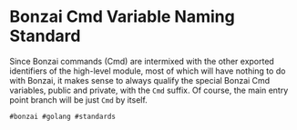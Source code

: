 # Bonzai Cmd Variable Naming Standard

Since Bonzai commands (Cmd) are intermixed with the other exported
identifiers of the high-level module, most of which will have nothing to
do with Bonzai, it makes sense to always qualify the special Bonzai
Cmd variables, public and private, with the `Cmd` suffix. Of course, the
main entry point branch will be just `Cmd` by itself.

    #bonzai #golang #standards
